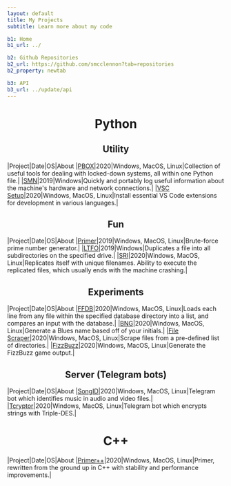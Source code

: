 ```yaml
---
layout: default
title: My Projects
subtitle: Learn more about my code

b1: Home
b1_url: ../

b2: Github Repositories
b2_url: https://github.com/smcclennon?tab=repositories
b2_property: newtab

b3: API
b3_url: ../update/api
---
```

<h1 align="center">Python</h1>

<h2 align="center">Utility</h2>

[gh_pbox]: https://github.com/smcclennon/PBOX
[gh_smn]: https://github.com/smcclennon/SMN
[gh_vscsetup]: https://github.com/smcclennon/vsc-setup

|Project|Date|OS|About
|[PBOX][gh_pbox]|2020|Windows, MacOS, Linux|Collection of useful tools for dealing with locked-down systems, all within one Python file.|
|[SMN][gh_smn]|2019|Windows|Quickly and portably log useful information about the machine's hardware and network connections.|
|[VSC Setup][gh_vscsetup]|2020|Windows, MacOS, Linux|Install essential VS Code extensions for development in various languages.|

<h2 align="center">Fun</h2>

[gh_primer]: https://github.com/smcclennon/Primer
[gh_ltfo]: https://github.com/smcclennon/LTFO
[gh_sri]: https://github.com/smcclennon/SRI

|Project|Date|OS|About
|[Primer][gh_primer]|2019|Windows, MacOS, Linux|Brute-force prime number generator.|
|[LTFO][gh_ltfo]|2019|Windows|Duplicates a file into all subdirectories on the specified drive.|
|[SRI][gh_sri]|2020|Windows, MacOS, Linux|Replicates itself with unique filenames. Ability to execute the replicated files, which usually ends with the machine crashing.|

<h2 align="center">Experiments</h2>

[gh_ffdb]: https://github.com/smcclennon/FFDB
[gh_bng]: https://github.com/smcclennon/BNG
[gh_filescraper]: https://github.com/smcclennon/File-scraper
[gh_fizzbuzz]: https://github.com/smcclennon/FizzBuzz

|Project|Date|OS|About
|[FFDB][gh_ffdb]|2020|Windows, MacOS, Linux|Loads each line from any file within the specified database directory into a list, and compares an input with the database.|
|[BNG][gh_bng]|2020|Windows, MacOS, Linux|Generate a Blues name based off of your initials.|
|[File Scraper][gh_filescraper]|2020|Windows, MacOS, Linux|Scrape files from a pre-defined list of directories.|
|[FizzBuzz][gh_fizzbuzz]|2020|Windows, MacOS, Linux|Generate the FizzBuzz game output.|

<h2 align="center">Server (Telegram bots)</h2>

[gh_songid]: https://github.com/smcclennon/SongID
[gh_tcryptor]: https://github.com/smcclennon/Tcryptor

|Project|Date|OS|About
|[SongID][gh_songid]|2020|Windows, MacOS, Linux|Telegram bot which identifies music in audio and video files.|
|[Tcryptor][gh_tcryptor]|2020|Windows, MacOS, Linux|Telegram bot which encrypts strings with Triple-DES.|



<h1 align="center">C++</h1>

|Project|Date|OS|About
|[Primer++][gh_primer]|2020|Windows, MacOS, Linux|Primer, rewritten from the ground up in C++ with stability and performance improvements.|